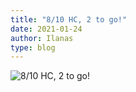```yaml
---
title: "8/10 HC, 2 to go!"
date: 2021-01-24
author: Ilanas
type: blog
---
```


![8/10 HC, 2 to go!](/posts/2021-01-24/WoWScrnShot_012421_211220.jpg)
<!--more-->

